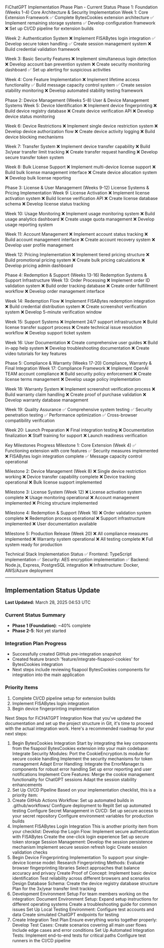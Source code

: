 FiChatGPT Implementation Phase Plan - Current Status
Phase 1: Foundation (Weeks 1-4)
Core Architecture & Security Implementation
Week 1: Core Extension Framework
✅ Complete BytesCookies extension architecture
✅ Implement remaining storage systems
✅ Develop configuration framework
❌ Set up CI/CD pipeline for extension builds

Week 2: Authentication System
❌ Implement FISABytes login integration
✅ Develop secure token handling
✅ Create session management system
❌ Build credential validation framework

Week 3: Basic Security Features
❌ Implement simultaneous login detection
❌ Develop account ban prevention system
❌ Create security monitoring dashboard
✅ Set up alerting for suspicious activities

Week 4: Core Feature Implementation
❌ Implement lifetime access functionality
✅ Build message capacity control system
✅ Create session stability monitoring
❌ Develop automated stability testing framework

Phase 2: Device Management (Weeks 5-8)
User & Device Management Systems
Week 5: Device Identification
❌ Implement device fingerprinting
❌ Build device registry database
❌ Create device verification API
❌ Develop device status monitoring

Week 6: Device Restrictions
❌ Implement single device restriction system
❌ Develop device authorization flow
❌ Create device activity logging
❌ Build device blocking mechanisms

Week 7: Transfer System
❌ Implement device transfer capability
❌ Build 3x/year transfer limit tracking
❌ Create transfer request handling
❌ Develop secure transfer token system

Week 8: Bulk License Support
❌ Implement multi-device license support
❌ Build bulk license management interface
❌ Create device allocation system
❌ Develop bulk license reporting

Phase 3: License & User Management (Weeks 9-12)
License Systems & Pricing Implementation
Week 9: License Activation
❌ Implement license activation system
❌ Build license verification API
❌ Create license database schema
❌ Develop license status tracking

Week 10: Usage Monitoring
❌ Implement usage monitoring system
❌ Build usage analytics dashboard
❌ Create usage quota management
❌ Develop usage reporting system

Week 11: Account Management
❌ Implement account status tracking
❌ Build account management interface
❌ Create account recovery system
❌ Develop user profile management

Week 12: Pricing Implementation
❌ Implement tiered pricing structure
❌ Build promotional pricing system
❌ Create bulk pricing calculations
❌ Develop pricing admin dashboard

Phase 4: Redemption & Support (Weeks 13-16)
Redemption Systems & Support Infrastructure
Week 13: Order Processing
❌ Implement order ID validation system
❌ Build order tracking database
❌ Create order fulfillment workflow
❌ Develop order management interface

Week 14: Redemption Flow
❌ Implement FISABytes redemption integration
❌ Build credential distribution system
❌ Create screenshot verification system
❌ Develop 5-minute verification window

Week 15: Support Systems
❌ Implement 24/7 support infrastructure
❌ Build license transfer support process
❌ Create technical issue resolution workflow
❌ Develop support ticket system

Week 16: User Documentation
❌ Create comprehensive user guides
❌ Build in-app help system
❌ Develop troubleshooting documentation
❌ Create video tutorials for key features

Phase 5: Compliance & Warranty (Weeks 17-20)
Compliance, Warranty & Final Integration
Week 17: Compliance Framework
❌ Implement OpenAI TEAM account compliance
❌ Build security policy enforcement
❌ Create license terms management
❌ Develop usage policy implementation

Week 18: Warranty System
❌ Implement screenshot verification process
❌ Build warranty claim handling
❌ Create proof of purchase validation
❌ Develop warranty database management

Week 19: Quality Assurance
✅ Comprehensive system testing
✅ Security penetration testing
✅ Performance optimization
✅ Cross-browser compatibility verification

Week 20: Launch Preparation
❌ Final integration testing
❌ Documentation finalization
❌ Staff training for support
❌ Launch readiness verification

Key Milestones Progress
Milestone 1: Core Extension (Week 4)
✅ Functioning extension with core features
✅ Security measures implemented
❌ FISABytes login integration complete
✅ Message capacity control operational

Milestone 2: Device Management (Week 8)
❌ Single device restriction working
❌ Device transfer capability complete
❌ Device tracking operational
❌ Bulk license support implemented

Milestone 3: License System (Week 12)
❌ License activation system complete
❌ Usage monitoring operational
❌ Account management implemented
❌ Pricing structure implemented

Milestone 4: Redemption & Support (Week 16)
❌ Order validation system complete
❌ Redemption process operational
❌ Support infrastructure implemented
❌ User documentation available

Milestone 5: Production Release (Week 20)
❌ All compliance measures implemented
❌ Warranty system operational
❌ All testing complete
❌ Full system ready for production

Technical Stack Implementation Status
✅ Frontend: TypeScript implementation
✅ Security: AES encryption implementation
✅ Backend: Node.js, Express, PostgreSQL integration
❌ Infrastructure: Docker, AWS/Azure deployment

---

## Implementation Status Update 
**Last Updated:** March 28, 2025 04:53 UTC

### Current Status Summary
- **Phase 1 (Foundation)**: ~40% complete
- **Phase 2-5**: Not yet started

### Integration Plan Progress
- Successfully created GitHub pre-integration snapshot
- Created feature branch 'feature/integrate-fisapool-cookies' for BytesCookies integration
- Next steps include reviewing fisapool BytesCookies components for integration into the main application

### Priority Items
1. Complete CI/CD pipeline setup for extension builds
2. Implement FISABytes login integration
3. Begin device fingerprinting implementation

Next Steps for FiCHATGPT Integration
Now that you've updated the documentation and set up the project structure in Git, it's time to proceed with the actual integration work. Here's a recommended roadmap for your next steps:
1. Begin BytesCookies Integration
Start by integrating the key components from the fisapool BytesCookies extension into your main codebase:
Integrate Security Modules:
Port the CookieEncryption.ts module for secure cookie handling
Implement the security mechanisms for token management
Adapt Error Handling:
Integrate the ErrorManager.ts components for robust error handling
Set up error reporting and user notifications
Implement Core Features:
Merge the cookie management functionality for ChatGPT sessions
Adapt the session stability enhancements
2. Set Up CI/CD Pipeline
Based on your implementation checklist, this is a priority item:
1. Create GitHub Actions Workflow:
Set up automated builds in .github/workflows/
Configure deployment to Replit
Set up automated testing
Configure Secret Management in CI/CD:
Set up secure access to your secret repository
Configure environment variables for production builds
3. Implement FISABytes Login Integration
This is another priority item from your checklist:
Develop the Login Flow:
Implement secure authentication with FISABytes
Create the one-click login experience
Set up secure token storage
Session Management:
Develop the session persistence mechanism
Implement secure session refresh logic
Create session validation checks
4. Begin Device Fingerprinting Implementation
To support your single-device license model:
Research Fingerprinting Methods:
Evaluate browser fingerprinting libraries
Select approaches that balance accuracy and privacy
Create Proof of Concept:
Implement basic device identification
Test reliability across different browsers and scenarios
Design Database Schema:
Create the device registry database structure
Plan for the 3x/year transfer limit tracking
5. Development Environment Setup
For team members working on the integration:
Document Environment Setup:
Expand setup instructions for different operating systems
Create a troubleshooting guide for common issues
Set Up Local Testing Environment:
Configure test accounts and data
Create simulated ChatGPT endpoints for testing
6. Create Integration Test Plan
Ensure everything works together properly:
Develop Test Cases:
Create scenarios covering all main user flows
Include edge cases and error conditions
Set Up Automated Integration Tests:
Implement end-to-end tests for critical paths
Configure test runners in the CI/CD pipeline

